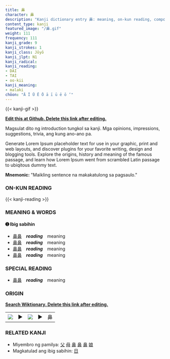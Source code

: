 ```yaml
---
title: 鼻
character: 鼻
description: "Kanji dictionary entry 鼻: meaning, on-kun reading, compounds, origin, related kanji"
content_type: kanji
featured_image: "/鼻.gif"
weight: 111
frequency: 111
kanji_grade: 9
kanji_strokes: 1
kanji_class: Jōyō
kanji_jlpt: N1
kanji_radical: 
kanji_reading: 
- DAI
- TAI
- oo-kii
kanji_meaning:
- malaki
chōon: "Ā Ī Ū Ē Ō ā ī ū ē ō ’"
---
```

[//]: # (Don't edit the line below. Kanji animated GIF code is automatically generated.)
{{< kanji-gif >}}

[//]: # (Edit below this line.)

**[Edit this at Github. Delete this link after editing.](https://github.com/tim0g/tim/tree/main/content/kanji/鼻/index.md)**

Magsulat dito ng introduction tungkol sa kanji. Mga opinions, impressions, suggestions, trivia, ang kung ano-ano pa.

Generate Lorem Ipsum placeholder text for use in your graphic, print and web layouts, and discover plugins for your favorite writing, design and blogging tools. Explore the origins, history and meaning of the famous passage, and learn how Lorem Ipsum went from scrambled Latin passage to ubiqitous dummy text.
 
**Mnemonic:** "Maikling sentence na makakatulong sa pagsaulo."

### ON-KUN READING

[//]: # (Don't edit the line below. ON-KUN READING code is automatically generated.)
{{< kanji-reading >}}

### MEANING & WORDS

#### ➊ **Ibig sabihin**
  - [鼻](../鼻)[鼻](../鼻)　***reading***　meaning
  - [鼻](../鼻)[鼻](../鼻)　***reading***　meaning
  - [鼻](../鼻)[鼻](../鼻)　***reading***　meaning
  - [鼻](../鼻)[鼻](../鼻)　***reading***　meaning

### SPECIAL READING
  - [鼻](../鼻)[鼻](../鼻)　***reading***　meaning

### ORIGIN

**[Search Wiktionary. Delete this link after editing.](https://wiktionary.org/wiki/鼻)**
<table class="kanji-table"><tr><td>
<img src="60px-鼻-bronze.svg.png">
</td><td>▶</td><td>
<img src="60px-鼻-oracle.svg.png">
</td><td>▶</td>
<td class="kanji-origin">鼻</td>
</tr></table>

### RELATED KANJI
- Miyembro ng pamilya: [父](../父) [母](../母) [鼻](../鼻) [鼻](../鼻) [鼻](../鼻) [娘](../娘)
- Magkatulad ang ibig sabihin: [日](../日)
